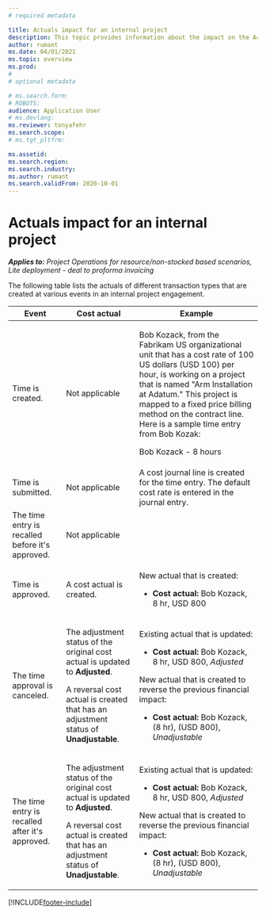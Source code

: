 ```yaml
---
# required metadata

title: Actuals impact for an internal project
description: This topic provides information about the impact on the Actuals table at various events for an internal project in Microsoft Dynamics 365 Project Operations.
author: rumant
ms.date: 04/01/2021
ms.topic: overview
ms.prod: 
#
# optional metadata

# ms.search.form: 
# ROBOTS: 
audience: Application User
# ms.devlang: 
ms.reviewer: tonyafehr
ms.search.scope: 
# ms.tgt_pltfrm: 

ms.assetid: 
ms.search.region: 
ms.search.industry: 
ms.author: rumant
ms.search.validFrom: 2020-10-01
---
```


# Actuals impact for an internal project

_**Applies to:** Project Operations for resource/non-stocked based scenarios, Lite deployment - deal to proforma invoicing_

The following table lists the actuals of different transaction types that are created at various events in an internal project engagement.

| Event | Cost actual | Example |
|---|---|---|
| Time is created. | Not applicable | <p>Bob Kozack, from the Fabrikam US organizational unit that has a cost rate of 100 US dollars (USD 100) per hour, is working on a project that is named "Arm Installation at Adatum." This project is mapped to a fixed price billing method on the contract line. Here is a sample time entry from Bob Kozak:</p><p>Bob Kozack - 8 hours</p> |
| Time is submitted. | Not applicable | A cost journal line is created for the time entry. The default cost rate is entered in the journal entry. |
| The time entry is recalled before it's approved. | Not applicable | |
| Time is approved. | A cost actual is created. | <p>New actual that is created:</p><ul><li>**Cost actual:** Bob Kozack, 8 hr, USD 800</li></ul> |
| The time approval is canceled. | <p>The adjustment status of the original cost actual is updated to **Adjusted**.</p><p>A reversal cost actual is created that has an adjustment status of **Unadjustable**.</p> | <p>Existing actual that is updated:</p><ul><li>**Cost actual:** Bob Kozack, 8 hr, USD 800, *Adjusted*</li></ul><p>New actual that is created to reverse the previous financial impact:</p><ul><li>**Cost actual:** Bob Kozack, (8 hr), (USD 800), *Unadjustable*</li></ul> |
| The time entry is recalled after it's approved. | <p>The adjustment status of the original cost actual is updated to **Adjusted**.</p><p>A reversal cost actual is created that has an adjustment status of **Unadjustable**.</p> | <p>Existing actual that is updated:</p><ul><li>**Cost actual:** Bob Kozack, 8 hr, USD 800, *Adjusted*</li></ul><p>New actual that is created to reverse the previous financial impact:</p><ul><li>**Cost actual:** Bob Kozack, (8 hr), (USD 800), *Unadjustable*</li></ul> |

[!INCLUDE[footer-include](../includes/footer-banner.md)]
